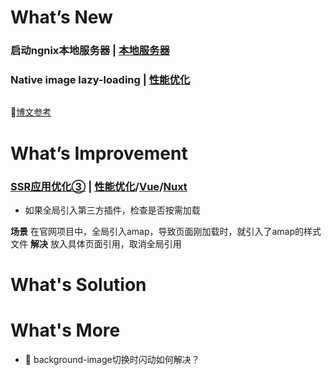 # What’s New

### **启动ngnix本地服务器** | [**本地服务器**]()

### **Native image lazy-loading** | [**性能优化**]()
```js

```
💬[博文参考](https://addyosmani.com/blog/lazy-loading/)


# What’s Improvement

### [**SSR应用优化③**]() | [**性能优化**]()/[**Vue**]()/[**Nuxt**]()
- 如果全局引入第三方插件，检查是否按需加载

**场景**
在官网项目中，全局引入amap，导致页面刚加载时，就引入了amap的样式文件
**解决**
放入具体页面引用，取消全局引用

# What's Solution

# What's More

- 🤔 background-image切换时闪动如何解决？